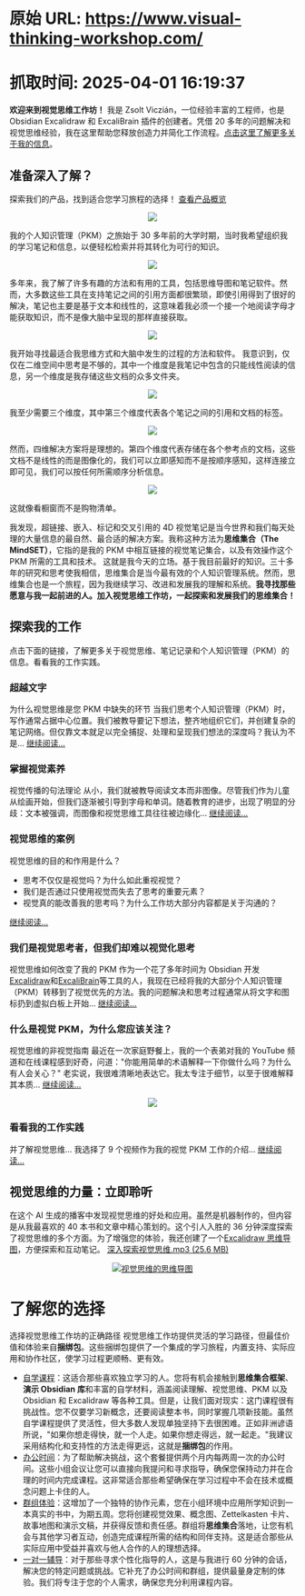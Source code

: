 # 原始 URL: https://www.visual-thinking-workshop.com/

# 抓取时间: 2025-04-01 16:19:37

**欢迎来到视觉思维工作坊！** 我是 Zsolt Viczián，一位经验丰富的工程师，也是 Obsidian Excalidraw 和 ExcaliBrain 插件的创建者。凭借 20 多年的问题解决和视觉思维经验，我在这里帮助您释放创造力并简化工作流程。[点击这里了解更多关于我的信息](https://www.visual-thinking-workshop.com/about)。

## 准备深入了解？

探索我们的产品，找到适合您学习旅程的选择！
[查看产品概览](https://www.visual-thinking-workshop.com/product-structure)

<div align="center">
  <img src="https://www.visual-thinking-workshop.com/content-assets/public/eyJhbGciOiJIUzI1NiJ9.eyJvYmplY3Rfa2V5IjoiNWZqYTc1YThjemNvejJ0dTV1Yjd6b2hudWs3NCIsImRvbWFpbiI6Ind3dy52aXN1YWwtdGhpbmtpbmctd29ya3Nob3AuY29tIn0.gOSyUqBUdvjOeAhp_J1rEJT3iSHU3uGvJqMqYfets3M" />
</div>

我的个人知识管理（PKM）之旅始于 30 多年前的大学时期，当时我希望组织我的学习笔记和信息，以便轻松检索并将其转化为可行的知识。

<div align="center">
  <img src="https://www.visual-thinking-workshop.com/content-assets/public/eyJhbGciOiJIUzI1NiJ9.eyJvYmplY3Rfa2V5Ijoibm9wd3MyOWFlZGF0cGhzdmxreXdqaHZ2YnVocCIsImRvbWFpbiI6Ind3dy52aXN1YWwtdGhpbmtpbmctd29ya3Nob3AuY29tIn0.5itF-4jxWx134oh_QYmh9InOI6VVeNBftPWSNZ2FQg4" />
</div>

多年来，我了解了许多有趣的方法和有用的工具，包括思维导图和笔记软件。然而，大多数这些工具在支持笔记之间的引用方面都很繁琐，即使引用得到了很好的解决，笔记也主要是基于文本和线性的，这意味着我必须一个接一个地阅读字母才能获取知识，而不是像大脑中呈现的那样直接获取。

<div align="center">
  <img src="https://www.visual-thinking-workshop.com/content-assets/public/eyJhbGciOiJIUzI1NiJ9.eyJvYmplY3Rfa2V5IjoieDh6aThxYTYxcmFuNmp6eXpmMDBpbmViczc0ayIsImRvbWFpbiI6Ind3dy52aXN1YWwtdGhpbmtpbmctd29ya3Nob3AuY29tIn0.HUrTWEHEQs2ur1Tp_gUEIq9Rz8soykAbToxOCn0ZY0E" />
</div>

我开始寻找最适合我思维方式和大脑中发生的过程的方法和软件。
我意识到，仅仅在二维空间中思考是不够的，其中一个维度是我笔记中包含的只能线性阅读的信息，另一个维度是我存储这些文档的众多文件夹。

<div align="center">
  <img src="https://www.visual-thinking-workshop.com/content-assets/public/eyJhbGciOiJIUzI1NiJ9.eyJvYmplY3Rfa2V5IjoiMmlyYWp2cXNjbXZscHp0MWFucnFwNnRodjhyeiIsImRvbWFpbiI6Ind3dy52aXN1YWwtdGhpbmtpbmctd29ya3Nob3AuY29tIn0.GFZLDSZSiB7D4vor4KM_1_aBrvuFE0Kw-22uP3W4YEs" />
</div>

我至少需要三个维度，其中第三个维度代表各个笔记之间的引用和文档的标签。

<div align="center">
  <img src="https://www.visual-thinking-workshop.com/content-assets/public/eyJhbGciOiJIUzI1NiJ9.eyJvYmplY3Rfa2V5IjoieDNlcGk1bWw2aGxidnB2cGF1amp3cHc4NWMycCIsImRvbWFpbiI6Ind3dy52aXN1YWwtdGhpbmtpbmctd29ya3Nob3AuY29tIn0.amhAO0HLUBhbGxsLcCOhotKf_eLsSkFWe29goI7tN-g" />
</div>

然而，四维解决方案将是理想的。第四个维度代表存储在各个参考点的文档，这些文档不是线性的而是图像化的，我们可以立即感知而不是按顺序感知，这样连接立即可见，我们可以按任何所需顺序分析信息。

<div align="center">
  <img src="https://www.visual-thinking-workshop.com/content-assets/public/eyJhbGciOiJIUzI1NiJ9.eyJvYmplY3Rfa2V5IjoiNHlmaGQ5ODQzeXZqNW94ZWx3NWlhczdlcWlxNiIsImRvbWFpbiI6Ind3dy52aXN1YWwtdGhpbmtpbmctd29ya3Nob3AuY29tIn0.IRJElDmlcD9fivUv5BKf0I4z2aLuZdMBbY7bb2dTKKU" />
</div>

这就像看橱窗而不是购物清单。

我发现，超链接、嵌入、标记和交叉引用的 4D 视觉笔记是当今世界和我们每天处理的大量信息的最自然、最合适的解决方案。我称这种方法为**思维集合（The MindSET）**，它指的是我的 PKM 中相互链接的视觉笔记集合，以及有效操作这个 PKM 所需的工具和技术。
这就是我今天的立场。基于我目前最好的知识。三十多年的研究和思考使我相信，思维集合是当今最有效的个人知识管理系统。然而，思维集合也是一个旅程，因为我继续学习、改进和发展我的理解和系统。**我寻找那些愿意与我一起前进的人。加入视觉思维工作坊，一起探索和发展我们的思维集合！**

## 探索我的工作

点击下面的链接，了解更多关于视觉思维、笔记记录和个人知识管理（PKM）的信息。看看我的工作实践。

### 超越文字

为什么视觉思维是您 PKM 中缺失的环节
当我们思考个人知识管理（PKM）时，写作通常占据中心位置。我们被教导要记下想法，整齐地组织它们，并创建复杂的笔记网络。但仅靠文本就足以完全捕捉、处理和呈现我们想法的深度吗？我认为不是...
[继续阅读...](https://www.visual-thinking-workshop.com/beyond-words-why-visual-thinking-is-the-missing-link-in-your-pkm)

### 掌握视觉素养

视觉传播的句法理论
从小，我们就被教导阅读文本而非图像。尽管我们作为儿童从绘画开始，但我们逐渐被引导到字母和单词。随着教育的进步，出现了明显的分歧：文本被强调，而图像和视觉思维工具往往被边缘化...
[继续阅读...](https://www.visual-thinking-workshop.com/mastering-visual-literacy)

### 视觉思维的案例

视觉思维的目的和作用是什么？

- 思考不仅仅是视觉吗？为什么如此重视视觉？
- 我们是否通过只使用视觉而失去了思考的重要元素？
- 视觉真的能改善我的思考吗？为什么工作坊大部分内容都是关于沟通的？

[继续阅读...](https://www.visual-thinking-workshop.com/the-case-for-visual-thinking)

### 我们是视觉思考者，但我们却难以视觉化思考

视觉思维如何改变了我的 PKM
作为一个花了多年时间为 Obsidian 开发[Excalidraw](https://github.com/zsviczian/obsidian-excalidraw-plugin)和[ExcaliBrain](https://github.com/zsviczian/excalibrain)等工具的人，我现在已经将我的大部分个人知识管理（PKM）转移到了视觉优先的方法。我的问题解决和思考过程通常从将文字和图标扔到虚拟白板上开始...
[继续阅读...](https://www.visual-thinking-workshop.com/we-are-visual-thinkers-yet-we-struggle-to-think-visually)

### 什么是视觉 PKM，为什么您应该关注？

视觉思维的非视觉指南
最近在一次家庭野餐上，我的一个表弟对我的 YouTube 频道和在线课程感到好奇，问道："你能用简单的术语解释一下你做什么吗？为什么有人会关心？"
老实说，我很难清晰地表达它。我太专注于细节，以至于很难解释其本质...
[继续阅读...](https://www.visual-thinking-workshop.com/what-is-visual-pkm)

<div align="center">
  <img src="https://www.visual-thinking-workshop.com/content-assets/public/eyJhbGciOiJIUzI1NiJ9.eyJvYmplY3Rfa2V5IjoieGVzN3VoZnF3N2tucnJlc3c0N2diNm1zMTI1biIsImRvbWFpbiI6Ind3dy52aXN1YWwtdGhpbmtpbmctd29ya3Nob3AuY29tIn0.6GoyZ2L81A2Fu_YSY2OE4cyhmtrvK46m01YwlXBpiVI" />
</div>

### 看看我的工作实践

并了解视觉思维...
我选择了 9 个视频作为我的视觉 PKM 工作的介绍...
[继续阅读...](https://www.visual-thinking-workshop.com/my-work-in-action)

## 视觉思维的力量：立即聆听

在这个 AI 生成的播客中发现视觉思维的好处和应用。虽然是机器制作的，但内容是从我最喜欢的 40 本书和文章中精心策划的。这个引人入胜的 36 分钟深度探索了视觉思维的多个方面。为了增强您的体验，我还创建了一个[Excalidraw 思维导图](https://link.excalidraw.com/readonly/DevOHq3cflAuQxmkjB3O)，方便探索和互动笔记。
[ 深入探索视觉思维.mp3 (25.6 MB) ](https://s3.us-west-2.amazonaws.com/content.podia.com/n0daege5ht36wtnu8b4ldhrlyzns)

<div align="center">
  <a href="https://link.excalidraw.com/readonly/DevOHq3cflAuQxmkjB3O"><img src="https://s3.us-west-2.amazonaws.com/content.podia.com/6wvnslaoqs9j4feg0nke73y2jy30" alt="视觉思维的思维导图" /></a>
</div>

# 了解您的选择

选择视觉思维工作坊的正确路径
视觉思维工作坊提供灵活的学习路径，但最佳价值和体验来自**捆绑包**。这些捆绑包提供了一个集成的学习旅程，内置支持、实际应用和协作社区，使学习过程更顺畅、更有效。

- [自学课程](https://www.visual-thinking-workshop.com/vtw)：这适合那些喜欢独立学习的人。您将有机会接触到**思维集合框架**、**演示 Obsidian 库**和丰富的自学材料，涵盖阅读理解、视觉思维、PKM 以及 Obsidian 和 Excalidraw 等各种工具。但是，让我们面对现实：这门课程很有挑战性。您不仅要学习新概念，还要阅读整本书，同时掌握几项新技能。虽然自学课程提供了灵活性，但大多数人发现单独坚持下去很困难。正如非洲谚语所说，"如果你想走得快，就一个人走。如果你想走得远，就一起走。"我建议采用结构化和支持性的方法走得更远，这就是**捆绑包**的作用。
- [办公时间](https://www.visual-thinking-workshop.com/office-hours)：为了帮助解决挑战，这个套餐提供两个月内每两周一次的办公时间。这些小组会议让您可以直接向我提问和寻求指导，确保您保持动力并在合理的时间内完成课程。这非常适合那些希望确保在学习过程中不会在技术或概念问题上卡住的人。
- [群组体验](https://www.visual-thinking-workshop.com/cohort-experience)：这增加了一个独特的协作元素，您在小组环境中应用所学知识到一本真实的书中，为期五周。您将创建视觉效果、概念图、Zettelkasten 卡片、故事地图和演示文稿，并获得反馈和责任感。群组将**思维集合**落地，让您有机会与其他学习者互动，创造完成课程所需的结构和同伴支持。这是适合那些从实际应用中受益并喜欢与他人合作的人的理想选择。
- [一对一辅导](https://www.visual-thinking-workshop.com/coaching)：对于那些寻求个性化指导的人，这是与我进行 60 分钟的会话，解决您的特定问题或挑战。它补充了办公时间和群组，提供最量身定制的体验。我们将专注于您的个人需求，确保您充分利用课程内容。
